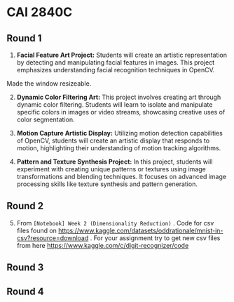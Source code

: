 # CAI 2840C

## Round 1

1. **Facial Feature Art Project:** Students will create an artistic representation by detecting and manipulating facial features in images. This project emphasizes understanding facial recognition techniques in OpenCV.

Made the window resizeable.

2. **Dynamic Color Filtering Art:** This project involves creating art through dynamic color filtering. Students will learn to isolate and manipulate specific colors in images or video streams, showcasing creative uses of color segmentation.

3. **Motion Capture Artistic Display:** Utilizing motion detection capabilities of OpenCV, students will create an artistic display that responds to motion, highlighting their understanding of motion tracking algorithms.

4. **Pattern and Texture Synthesis Project:** In this project, students will experiment with creating unique patterns or textures using image transformations and blending techniques. It focuses on advanced image processing skills like texture synthesis and pattern generation.

## Round 2

5. From `[Notebook] Week 2 (Dimensionality Reduction)` . Code for csv files found on https://www.kaggle.com/datasets/oddrationale/mnist-in-csv?resource=download . For your assignment try to get new csv files from here https://www.kaggle.com/c/digit-recognizer/code

## Round 3


## Round 4

